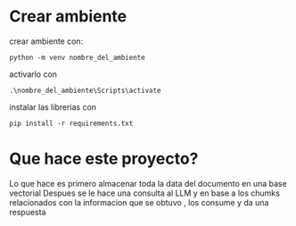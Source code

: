 # Crear ambiente

crear ambiente con:
```
python -m venv nombre_del_ambiente 
``` 

activarlo con 
```
.\nombre_del_ambiente\Scripts\activate
``` 

instalar las librerias con
```
pip install -r requirements.txt
``` 


# Que hace este proyecto?
Lo que hace es primero almacenar toda la data del documento en una base vectorial 
Despues se le hace una consulta al LLM y en base a los chumks relacionados con la informacion que se obtuvo , los consume y da una respuesta



